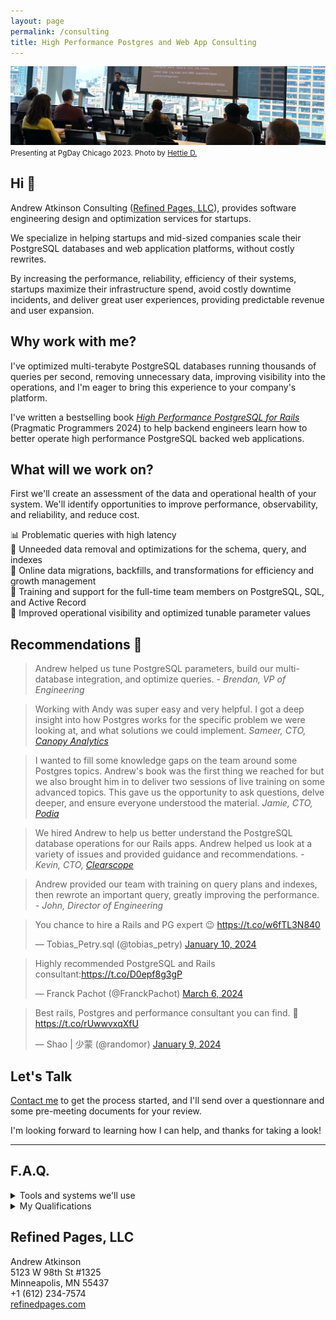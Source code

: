 ```yaml
---
layout: page
permalink: /consulting
title: High Performance Postgres and Web App Consulting
---
```


![Andrew Atkinson presenting at PgDay Chicago 2023](/assets/images/pages/andy-pgday-chicago-2023.jpeg)
<small>Presenting at PgDay Chicago 2023. Photo by [Hettie D.](https://postgresql.life/post/henrietta_dombrovskaya/)</small>

## Hi 👋
Andrew Atkinson Consulting ([Refined Pages, LLC](https://refinedpages.com)), provides software engineering design and optimization services for startups.

We specialize in helping startups and mid-sized companies scale their PostgreSQL databases and web application platforms, without costly rewrites.

By increasing the performance, reliability, efficiency of their systems, startups maximize their infrastructure spend, avoid costly downtime incidents, and deliver great user experiences, providing predictable revenue and user expansion.

## Why work with me?
I've optimized multi-terabyte PostgreSQL databases running thousands of queries per second, removing unnecessary data, improving visibility into the operations, and I'm eager to bring this experience to your company's platform.

I've written a bestselling book [*High Performance PostgreSQL for Rails*](/pgrailsbook) (Pragmatic Programmers 2024) to help backend engineers learn how to better operate high performance PostgreSQL backed web applications.

## What will we work on?
First we'll create an assessment of the data and operational health of your system. We'll identify opportunities to improve performance, observability, and reliability, and reduce cost.

📊 Problematic queries with high latency<br/>
💾 Unneeded data removal and optimizations for the schema, query, and indexes<br/>
🐘 Online data migrations, backfills, and transformations for efficiency and growth management<br/>
👨 Training and support for the full-time team members on PostgreSQL, SQL, and Active Record<br/>
🔎 Improved operational visibility and optimized tunable parameter values


## Recommendations 🤝
> Andrew helped us tune PostgreSQL parameters, build our multi-database integration, and optimize queries.
<cite>- Brendan, VP of Engineering</cite>

> Working with Andy was super easy and very helpful. I got a deep insight into how Postgres works for the specific problem we were looking at, and what solutions we could implement.
<cite>Sameer, CTO, [Canopy Analytics](https://www.canopyanalytics.com)</cite>

> I wanted to fill some knowledge gaps on the team around some Postgres topics. Andrew's book was the first thing we reached for but we also brought him in to deliver two sessions of live training on some advanced topics. This gave us the opportunity to ask questions, delve deeper, and ensure everyone understood the material.
<cite>Jamie, CTO, [Podia](https://www.podia.com)</cite>

> We hired Andrew to help us better understand the PostgreSQL database operations for our Rails apps. Andrew helped us look at a variety of issues and provided guidance and recommendations.
<cite>- Kevin, CTO, [Clearscope](https://www.clearscope.io)</cite>

> Andrew provided our team with training on query plans and indexes, then rewrote an important query, greatly improving the performance.
<cite>- John, Director of Engineering</cite>

<blockquote class="twitter-tweet"><p lang="en" dir="ltr">You chance to hire a Rails and PG expert 😉 <a href="https://t.co/w6fTL3N840">https://t.co/w6fTL3N840</a></p>&mdash; Tobias_Petry.sql (@tobias_petry) <a href="https://twitter.com/tobias_petry/status/1745138817521066481?ref_src=twsrc%5Etfw">January 10, 2024</a></blockquote> <script async src="https://platform.twitter.com/widgets.js" charset="utf-8"></script>
<blockquote class="twitter-tweet"><p lang="en" dir="ltr">Highly recommended PostgreSQL and Rails consultant:<a href="https://t.co/D0epf8g3gP">https://t.co/D0epf8g3gP</a></p>&mdash; Franck Pachot (@FranckPachot) <a href="https://twitter.com/FranckPachot/status/1765481120756322313?ref_src=twsrc%5Etfw">March 6, 2024</a></blockquote> <script async src="https://platform.twitter.com/widgets.js" charset="utf-8"></script>
<blockquote class="twitter-tweet"><p lang="en" dir="ltr">Best rails, Postgres and performance consultant you can find. 🚀 <a href="https://t.co/rUwwvxqXfU">https://t.co/rUwwvxqXfU</a></p>&mdash; Shao | 少蒙 (@randomor) <a href="https://twitter.com/randomor/status/1744804349602304005?ref_src=twsrc%5Etfw">January 9, 2024</a></blockquote> <script async src="https://platform.twitter.com/widgets.js" charset="utf-8"></script>

## Let's Talk
[Contact me](/contact) to get the process started, and I'll send over a questionnare and some pre-meeting documents for your review.

I'm looking forward to learning how I can help, and thanks for taking a look!

---------------------

## F.A.Q.
<details>
  <summary>Tools and systems we'll use</summary>
  <ul>
<li>I’ll need access to your databases or database observability tools (PgHero, PgAnalyze, Performance Insights, etc.). For databases, we can use a non-production instance or a read-replica, depending on your goals.</li>
<li>For code contributions, I’ll need access to your repositories, CI/CD system, and application observability tools (APM, exception tracking)</li>
  </ul>
</details>

<details>
<summary>My Qualifications</summary>
  <ul>
<li>12+ years experience with Ruby on Rails and PostgreSQL, full-time Staff Software Engineer (<a href="https://www.linkedin.com/in/andyatkinson/">LinkedIn profile</a>), Microsoft, Groupon, and various startups.</li>
<li>Author of best seller 📚 <a href="https://pragprog.com/titles/aapsql/high-performance-postgresql-for-rails/">High Performance PostgreSQL for Rails</a> (Pragmatic Programmers, 2024)</li>
<li><a href="/speaking-opportunities">Presenter at PostgreSQL and Ruby on Rails conferences</a> including PGConf NYC, PGDay Chicago, and RailsConf 2022.</li>
<li>I’ve <a href="/blog/2023/08/17/postgresql-sfpug-table-partitioning-presentation">performed zero downtime online migrations in multi-terabyte PostgreSQL databases</a>, managing a dozen instances, with billions of rows.</li>
<li>I’ve worked on a Rails app serving 7500 requests/second (450K RPM) at an average response time of 35ms. I’ve <a href="/blog/2023/08/28/saas-for-developers-gwen-shapira-postgresql-rails">spoken about this experience</a> and presented on it at <a href="/blog/2021/12/06/pgconf-nyc-2021">PGConf NYC 2021</a>.</li>
</ul>
</details>

## Refined Pages, LLC
Andrew Atkinson\
5123 W 98th St #1325\
Minneapolis, MN 55437\
+1 (612) 234-7574\
[refinedpages.com](https://refinedpages.com)
